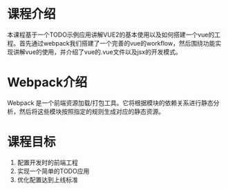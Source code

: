 # 课程介绍

本课程基于一个TODO示例应用讲解VUE2的基本使用以及如何搭建一个vue的工程。首先通过webpack我们搭建了一个完善的vue的workflow，然后围绕功能实现讲解vue的使用，并介绍了vue的.vue文件以及jsx的开发模式。


# Webpack介绍

Webpack 是一个前端资源加载/打包工具。它将根据模块的依赖关系进行静态分析，然后将这些模块按照指定的规则生成对应的静态资源。


# 课程目标

1. 配置开发时的前端工程
2. 实现一个简单的TODO应用
3. 优化配置达到上线标准




